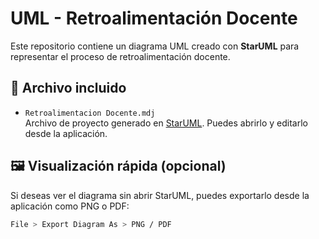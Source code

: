 # UML - Retroalimentación Docente

Este repositorio contiene un diagrama UML creado con **StarUML** para representar el proceso de retroalimentación docente.

## 📁 Archivo incluido

- `Retroalimentacion Docente.mdj`  
  Archivo de proyecto generado en [StarUML](http://staruml.io). Puedes abrirlo y editarlo desde la aplicación.


## 🖼️ Visualización rápida (opcional)

Si deseas ver el diagrama sin abrir StarUML, puedes exportarlo desde la aplicación como PNG o PDF:

```bash
File > Export Diagram As > PNG / PDF
